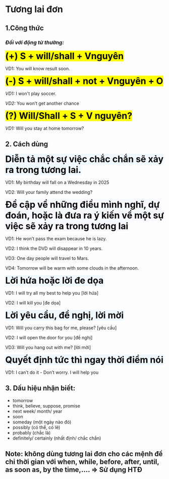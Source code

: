 # Tương lai đơn

## 1.Công thức

### _Đối với động từ thường:_

<div style = "text-align: left;">
  <span style="color: black; background-color: yellow; font-size: 28px; font-weight: bold;">
    (+) S + will/shall + Vnguyên
  </span>
</div>

VD1: You will know result soon.

<div style = "text-align: left;">
  <span style="color: black; background-color: yellow; font-size: 28px; font-weight: bold;">
    (-) S + will/shall + not + Vnguyên + O
  </span>
</div>

_VD1:_ I won't play soccer.

_VD2:_ You won’t get another chance

<div style = "text-align: left;">
  <span style="color: black; background-color: yellow; font-size: 28px; font-weight: bold;">
    (?) Will/Shall + S + V nguyên?
  </span>
</div>

_VD1:_ Will you stay at home tomorrow?

## 2. Cách dùng

<span style="color: black; background-color: #F0F8FF; font-size: 28px; font-weight: bold;">
Diễn tả một sự việc chắc chắn sẽ xảy ra trong tương lai.
</span>

VD1: My birthday will fall on a Wednesday in 2025

VD2: Will your family attend the wedding?

<span style="color: black; background-color: #F8F8FF; font-size: 28px; font-weight: bold;">
Đề cập về những điều mình nghĩ, dự đoán, hoặc là đưa ra ý kiến về một sự việc sẽ xảy ra trong tương lai
</span>

VD1: He won’t pass the exam because he is lazy.

VD2: I think the DVD will disappear in 10 years.

VD3: One day people will travel to Mars.

VD4: Tomorrow will be warm with some clouds in the afternoon.

<span style="color: black; background-color: #F0F8FF; font-size: 28px; font-weight: bold;">
Lời hứa hoặc lời đe dọa
</span>

VD1: I will try all my best to help you [lời hứa]

VD2: I will kill you [đe dọa]

<span style="color: black; background-color: #F0F8FF; font-size: 28px; font-weight: bold;">
Lời yêu cầu, đề nghị, lời mời
</span>

VD1: Will you carry this bag for me, please? [yêu cầu]

VD2: I will open the door for you [đề nghị]

VD3: Will you hang out with me? [lời mời]

<span style="color: black; background-color: #F0F8FF; font-size: 28px; font-weight: bold;">
Quyết định tức thì ngay thời điểm nói
</span>

VD1: I can’t do it - Don’t worry. I will help you

## 3. Dấu hiệu nhận biết:

- tomorrow
- think, believe, suppose, promise
- next week/ month/ year
- soon
- someday (một ngày nào đó)
- possibly (có thể, có lẽ)
- probably (chắc là)
- definitely/ certainly (nhất định/ chắc chắn)

## **Note:** không dùng tương lai đơn cho các mệnh đề chỉ thời gian với when, while, before, after, until, as soon as, by the time,.... => Sử dụng HTĐ
